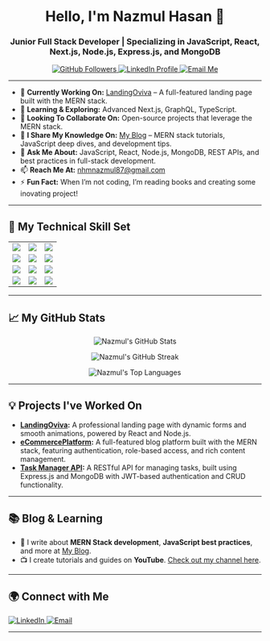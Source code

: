 <h1 align="center">Hello, I'm Nazmul Hasan 👋</h1>
<h3 align="center">Junior Full Stack Developer | Specializing in JavaScript, React, Next.js, Node.js, Express.js, and MongoDB</h3>

<p align="center">
  <a href="https://github.com/nhmnazmul22" target="_blank">
    <img src="https://img.shields.io/github/followers/NazmulHasan?label=GitHub%20Followers&style=social" alt="GitHub Followers" />
  </a>
  <a href="https://www.linkedin.com/in/nhm-nazmul/" target="_blank">
    <img src="https://img.shields.io/badge/-Connect%20on%20LinkedIn-blue?style=flat-square&logo=Linkedin&logoColor=white" alt="LinkedIn Profile" />
  </a>
  <a href="mailto:nhmnazmul87@gmail.com">
    <img src="https://img.shields.io/badge/-Contact%20Me%20via%20Email-c14438?style=flat-square&logo=Gmail&logoColor=white" alt="Email Me" />
  </a>
</p>

---

- 🔭 **Currently Working On:** [LandingOviva](https://github.com/Veronicachase/LandingOviva) – A full-featured landing page built with the MERN stack.
- 🌱 **Learning & Exploring:** Advanced Next.js, GraphQL, TypeScript.
- 👯 **Looking To Collaborate On:** Open-source projects that leverage the MERN stack.
- 📝 **I Share My Knowledge On:** [My Blog](https://nhmnazmul.netlify.app/) – MERN stack tutorials, JavaScript deep dives, and development tips.
- 💬 **Ask Me About:** JavaScript, React, Node.js, MongoDB, REST APIs, and best practices in full-stack development.
- 📫 **Reach Me At:** nhmnazmul87@gmail.com
- ⚡ **Fun Fact:** When I’m not coding, I’m reading books and creating some inovating project!

---

<h2 align="left">🚀 My Technical Skill Set</h2>
<table>
    <tr>
    <td><img src="https://img.shields.io/badge/Html-E34F26?style=for-the-badge&logo=html5&logoColor=white" /></td>
    <td><img src="https://img.shields.io/badge/CSS-1572B6?style=for-the-badge&logo=css3&logoColor=white" /></td>
    <td><img src="https://img.shields.io/badge/JavaScript-F7DF1E?style=for-the-badge&logo=javascript&logoColor=black" /></td>
  </tr>
  <tr>
    <td><img src="https://img.shields.io/badge/Bootstrap-7952B3?style=for-the-badge&logo=bootstrap&logoColor=white" /></td>
    <td><img src="https://img.shields.io/badge/React-61DAFB?style=for-the-badge&logo=react&logoColor=black" /></td>
    <td><img src="https://img.shields.io/badge/Next.js-000000?style=for-the-badge&logo=next.js&logoColor=white" /></td>
  </tr>
  <tr>
    <td><img src="https://img.shields.io/badge/Node.js-339933?style=for-the-badge&logo=node.js&logoColor=white" /></td>
    <td><img src="https://img.shields.io/badge/Express.js-000000?style=for-the-badge&logo=express&logoColor=white" /></td>
    <td><img src="https://img.shields.io/badge/MongoDB-4EA94B?style=for-the-badge&logo=mongodb&logoColor=white" /></td>
  </tr>
  <tr>
    <td><img src="https://img.shields.io/badge/TailwindCSS-38B2AC?style=for-the-badge&logo=tailwind-css&logoColor=white" /></td>
    <td><img src="https://img.shields.io/badge/Git-F05032?style=for-the-badge&logo=git&logoColor=white" /></td>
    <td><img src="https://img.shields.io/badge/Appwrite-F02E65?style=for-the-badge&logo=appwrite&logoColor=white" /></td>
  </tr>
</table>

---

<h2 align="left">📈 My GitHub Stats</h2>
<p align="center">
  <img src="https://github-readme-stats.vercel.app/api?username=NazmulHasan&show_icons=true&theme=radical" alt="Nazmul's GitHub Stats" />
</p>
<p align="center">
  <img src="https://github-readme-streak-stats.herokuapp.com/?user=NazmulHasan&theme=radical" alt="Nazmul's GitHub Streak" />
</p>
<p align="center">
  <img src="https://github-readme-stats.vercel.app/api/top-langs?username=NazmulHasan&show_icons=true&theme=radical&layout=compact" alt="Nazmul's Top Languages" />
</p>

---

<h2 align="left">💡 Projects I've Worked On</h2>

- **[LandingOviva](https://github.com/Veronicachase/LandingOviva):** A professional landing page with dynamic forms and smooth animations, powered by React and Node.js.
- **[eCommercePlatform](https://github.com/nhmnazmul22/mern-ecommerce):** A full-featured blog platform built with the MERN stack, featuring authentication, role-based access, and rich content management.
- **[Task Manager API](https://github.com/nhmnazmul22/task_manager):** A RESTful API for managing tasks, built using Express.js and MongoDB with JWT-based authentication and CRUD functionality.

---

<h2 align="left">📚 Blog & Learning</h2>

- 📝 I write about **MERN Stack development**, **JavaScript best practices**, and more at [My Blog](https://nhmnazmul.netlify.app/).
- 📺 I create tutorials and guides on **YouTube**. [Check out my channel here](https://nhmnazmul.netlify.app/).

---

<h2 align="left">🌍 Connect with Me</h2>
<p align="left">
  <a href="https://www.linkedin.com/in/nhm-nazmul/" target="_blank">
    <img src="https://img.shields.io/badge/-LinkedIn-0077B5?style=for-the-badge&logo=linkedin&logoColor=white" alt="LinkedIn" />
  </a>
  <a href="mailto:nhmnzmul87@gmail.com">
    <img src="https://img.shields.io/badge/-Gmail-D14836?style=for-the-badge&logo=gmail&logoColor=white" alt="Email" />
  </a>
</p>

---
